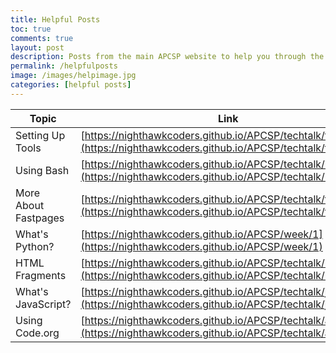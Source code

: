 ```yaml
---
title: Helpful Posts
toc: true
comments: true
layout: post
description: Posts from the main APCSP website to help you through the class.
permalink: /helpfulposts
image: /images/helpimage.jpg
categories: [helpful posts]
---
```




|      Topic     |    Link     |
| ----------- | ----------- |
 | Setting Up Tools | [https://nighthawkcoders.github.io/APCSP/techtalk/tools](https://nighthawkcoders.github.io/APCSP/techtalk/tools). |
 | Using Bash | [https://nighthawkcoders.github.io/APCSP/techtalk/bash](https://nighthawkcoders.github.io/APCSP/techtalk/bash) |
 | More About Fastpages | [https://nighthawkcoders.github.io/APCSP/techtalk/fastpages](https://nighthawkcoders.github.io/APCSP/techtalk/fastpages) |
 | What's Python? | [https://nighthawkcoders.github.io/APCSP/week/1](https://nighthawkcoders.github.io/APCSP/week/1) |
 | HTML Fragments | [https://nighthawkcoders.github.io/APCSP/techtalk/html](https://nighthawkcoders.github.io/APCSP/techtalk/html) |
 | What's JavaScript? | [https://nighthawkcoders.github.io/APCSP/techtalk/javascript](https://nighthawkcoders.github.io/APCSP/techtalk/javascript) | 
 | Using Code.org | [https://nighthawkcoders.github.io/APCSP/techtalk/applab](https://nighthawkcoders.github.io/APCSP/techtalk/applab) |